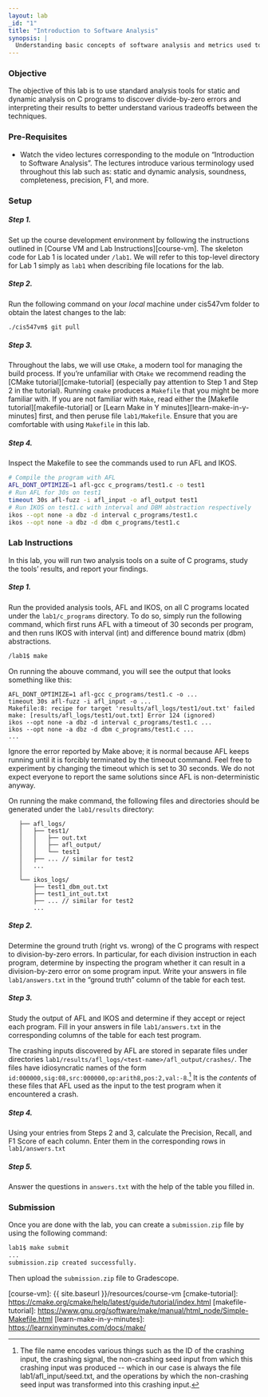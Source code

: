 ```yaml
---
layout: lab
_id: "1"
title: "Introduction to Software Analysis"
synopsis: |
  Understanding basic concepts of software analysis and metrics used to estimate the effectiveness of analysis.
---
```


### Objective

The objective of this lab is to use standard analysis tools for static and
dynamic analysis on C programs to discover divide-by-zero errors and interpreting
their results to better understand various tradeoffs between the techniques.

### Pre-Requisites

+ Watch the video lectures corresponding to the module on
“Introduction to Software Analysis”.
The lectures introduce various terminology used throughout this lab such as:
static and dynamic analysis, soundness, completeness, precision, F1, and more.

### Setup

##### Step 1.

Set up the course development environment by following the instructions outlined
in [Course VM and Lab Instructions][course-vm].
The skeleton code for Lab 1 is located under `/lab1`.
We will refer to this top-level directory for Lab 1 simply as `lab1`
when describing file locations for the lab.

##### Step 2.

Run the following command on your *local* machine under cis547vm folder to obtain
the latest changes to the lab:

```sh
./cis547vm$ git pull
```

##### Step 3.

Throughout the labs, we will use `CMake`, a modern tool for
managing the build process.
If you’re unfamiliar with `CMake` we recommend reading the
[CMake tutorial][cmake-tutorial]
(especially pay attention to Step 1 and Step 2 in the tutorial).
Running `cmake` produces a `Makefile` that you might be more familiar with.
If you are not familiar with `Make`, read either the
[Makefile tutorial][makefile-tutorial]
or [Learn Make in Y minutes][learn-make-in-y-minutes] first,
and then peruse file `lab1/Makefile`.
Ensure that you are comfortable with using `Makefile` in this lab.

##### Step 4.

Inspect the Makefile to see the commands used to run AFL and IKOS.

```sh
# Compile the program with AFL
AFL_DONT_OPTIMIZE=1 afl-gcc c_programs/test1.c -o test1
# Run AFL for 30s on test1
timeout 30s afl-fuzz -i afl_input -o afl_output test1
# Run IKOS on test1.c with interval and DBM abstraction respectively
ikos --opt none -a dbz -d interval c_programs/test1.c
ikos --opt none -a dbz -d dbm c_programs/test1.c
```

### Lab Instructions

In this lab, you will run two analysis tools on a suite of C programs,
study the tools’ results, and report your findings.

##### Step 1.

Run the provided analysis tools, AFL and IKOS, on all C programs
located under the `lab1/c_programs` directory.
To do so, simply run the following command,
which first runs AFL with a timeout of 30 seconds per program,
and then runs IKOS with interval (int)
and difference bound matrix (dbm) abstractions.

```sh
/lab1$ make
```

On running the abouve command, you will see the output that looks
something like this:

```
AFL_DONT_OPTIMIZE=1 afl-gcc c_programs/test1.c -o ...
timeout 30s afl-fuzz -i afl_input -o ...
Makefile:8: recipe for target 'results/afl_logs/test1/out.txt' failed
make: [results/afl_logs/test1/out.txt] Error 124 (ignored)
ikos --opt none -a dbz -d interval c_programs/test1.c ...
ikos --opt none -a dbz -d dbm c_programs/test1.c ...
...
```

Ignore the error reported by Make above; it is normal because
AFL keeps running until it is forcibly terminated by the timeout command.
Feel free to experiment by changing the timeout which is set to 30 seconds.
We do not expect everyone to report the same solutions since
AFL is non-deterministic anyway.

On running the make command, the following files and directories should be generated
under the `lab1/results` directory:

```
   ├── afl_logs/
   │   ├── test1/
   │   │   ├── out.txt
   │   │   ├── afl_output/
   │   │   └── test1
   │   ├── ... // similar for test2
   │   ...
   │
   └── ikos_logs/
       ├── test1_dbm_out.txt
       ├── test1_int_out.txt
       ├── ... // similar for test2
       ...
```

##### Step 2.

Determine the ground truth (right vs. wrong) of the C programs with respect to
division-by-zero errors.
In particular, for each division instruction in each program, determine by
inspecting the program whether it can result in a division-by-zero error on
some program input.
Write your answers in file `lab1/answers.txt` in the “ground truth” column
of the table for each test.

##### Step 3.

Study the output of AFL and IKOS and determine if they accept or reject each program.
Fill in your answers in file `lab1/answers.txt` in the corresponding columns of
the table for each test program.

The crashing inputs discovered by AFL are stored in separate files under
directories `lab1/results/afl_logs/<test-name>/afl_output/crashes/`.
The files have idiosyncratic names of the form
`id:000000,sig:08,src:000000,op:arith8,pos:2,val:-8`.[^1]
It is the *contents* of these files that AFL used as the input
to the test program when it encountered a crash.

##### Step 4.

Using your entries from Steps 2 and 3, calculate the
Precision, Recall, and F1 Score of each column.
Enter them in the corresponding rows in `lab1/answers.txt`

##### Step 5.

Answer the questions in `answers.txt` with the help of the table you filled in.

### Submission

Once you are done with the lab, you can create a `submission.zip` file by using the following command:

```sh
lab1$ make submit
...
submission.zip created successfully.
```

Then upload the `submission.zip` file to Gradescope.

[^1]: The file name encodes various things such as the ID of the crashing input, the crashing signal, the non-crashing seed input from which this crashing input was produced -- which in our case is always the file lab1/afl_input/seed.txt, and the operations by which the non-crashing seed input was transformed into this crashing input.

[course-vm]: {{ site.baseurl }}/resources/course-vm
[cmake-tutorial]: https://cmake.org/cmake/help/latest/guide/tutorial/index.html
[makefile-tutorial]: https://www.gnu.org/software/make/manual/html_node/Simple-Makefile.html
[learn-make-in-y-minutes]: https://learnxinyminutes.com/docs/make/
